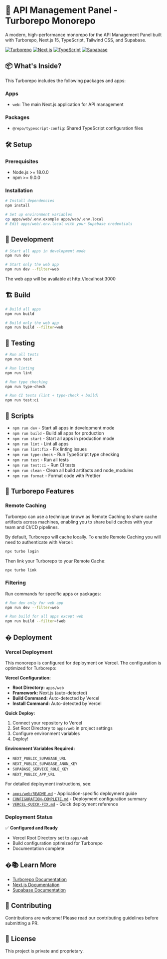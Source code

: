 # 🚀 API Management Panel - Turborepo Monorepo

A modern, high-performance monorepo for the API Management Panel built with Turborepo, Next.js 15, TypeScript, Tailwind CSS, and Supabase.

[![Turborepo](https://img.shields.io/badge/Turborepo-2.5-blue)](https://turbo.build/)
[![Next.js](https://img.shields.io/badge/Next.js-15-black)](https://nextjs.org/)
[![TypeScript](https://img.shields.io/badge/TypeScript-5-blue)](https://www.typescriptlang.org/)
[![Supabase](https://img.shields.io/badge/Supabase-Green)](https://supabase.com/)

## 📦 What's Inside?

This Turborepo includes the following packages and apps:

### Apps

- `web`: The main Next.js application for API management

### Packages

- `@repo/typescript-config`: Shared TypeScript configuration files

## 🛠️ Setup

### Prerequisites

- Node.js >= 18.0.0
- npm >= 9.0.0

### Installation

```bash
# Install dependencies
npm install

# Set up environment variables
cp apps/web/.env.example apps/web/.env.local
# Edit apps/web/.env.local with your Supabase credentials
```

## 🚀 Development

```bash
# Start all apps in development mode
npm run dev

# Start only the web app
npm run dev --filter=web
```

The web app will be available at http://localhost:3000

## 🏗️ Build

```bash
# Build all apps
npm run build

# Build only the web app
npm run build --filter=web
```

## 🧪 Testing

```bash
# Run all tests
npm run test

# Run linting
npm run lint

# Run type checking
npm run type-check

# Run CI tests (lint + type-check + build)
npm run test:ci
```

## 📝 Scripts

- `npm run dev` - Start all apps in development mode
- `npm run build` - Build all apps for production
- `npm run start` - Start all apps in production mode
- `npm run lint` - Lint all apps
- `npm run lint:fix` - Fix linting issues
- `npm run type-check` - Run TypeScript type checking
- `npm run test` - Run all tests
- `npm run test:ci` - Run CI tests
- `npm run clean` - Clean all build artifacts and node_modules
- `npm run format` - Format code with Prettier

## 🔧 Turborepo Features

### Remote Caching

Turborepo can use a technique known as Remote Caching to share cache artifacts across machines, enabling you to share build caches with your team and CI/CD pipelines.

By default, Turborepo will cache locally. To enable Remote Caching you will need to authenticate with Vercel:

```bash
npx turbo login
```

Then link your Turborepo to your Remote Cache:

```bash
npx turbo link
```

### Filtering

Run commands for specific apps or packages:

```bash
# Run dev only for web app
npm run dev --filter=web

# Run build for all apps except web
npm run build --filter=!web
```

## � Deployment

### Vercel Deployment

This monorepo is configured for deployment on Vercel. The configuration is optimized for Turborepo:

**Vercel Configuration:**
- **Root Directory:** `apps/web`
- **Framework:** Next.js (auto-detected)
- **Build Command:** Auto-detected by Vercel
- **Install Command:** Auto-detected by Vercel

**Quick Deploy:**
1. Connect your repository to Vercel
2. Set Root Directory to `apps/web` in project settings
3. Configure environment variables
4. Deploy!

**Environment Variables Required:**
- `NEXT_PUBLIC_SUPABASE_URL`
- `NEXT_PUBLIC_SUPABASE_ANON_KEY`
- `SUPABASE_SERVICE_ROLE_KEY`
- `NEXT_PUBLIC_APP_URL`

For detailed deployment instructions, see:
- [`apps/web/README.md`](./apps/web/README.md) - Application-specific deployment guide
- [`CONFIGURATION-COMPLETE.md`](./CONFIGURATION-COMPLETE.md) - Deployment configuration summary
- [`VERCEL-QUICK-FIX.md`](./VERCEL-QUICK-FIX.md) - Quick deployment reference

### Deployment Status

✅ **Configured and Ready**
- Vercel Root Directory set to `apps/web`
- Build configuration optimized for Turborepo
- Documentation complete

## �📚 Learn More

- [Turborepo Documentation](https://turbo.build/repo/docs)
- [Next.js Documentation](https://nextjs.org/docs)
- [Supabase Documentation](https://supabase.com/docs)

## 🤝 Contributing

Contributions are welcome! Please read our contributing guidelines before submitting a PR.

## 📄 License

This project is private and proprietary.
